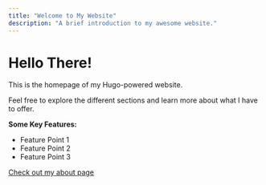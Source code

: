```yaml
---
title: "Welcome to My Website"
description: "A brief introduction to my awesome website."
---
```


# Hello There!

This is the homepage of my Hugo-powered website.

Feel free to explore the different sections and learn more about what I have to offer.

**Some Key Features:**

* Feature Point 1
* Feature Point 2
* Feature Point 3

[Check out my about page](/about/)